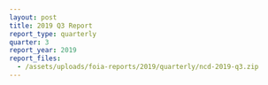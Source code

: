 ```yaml
---
layout: post
title: 2019 Q3 Report
report_type: quarterly
quarter: 3
report_year: 2019
report_files:
  - /assets/uploads/foia-reports/2019/quarterly/ncd-2019-q3.zip
---
```

